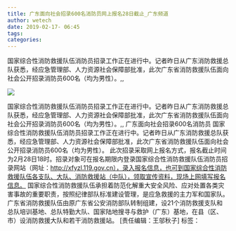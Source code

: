 ```yaml
---
title: 广东面向社会招录600名消防员网上报名28日截止_广东频道
author: wetech
date: 2019-02-17- 06:45
tags: 
categories: 
---
```

国家综合性消防救援队伍消防员招录工作正在进行中。记者昨日从广东消防救援总队获悉，经应急管理部、人力资源社会保障部批准，此次广东省消防救援队伍面向社会公开招录消防员600名（均为男性）。,,
<!-- more -->
                
<img align="center" border="0" src="http://p2.ifengimg.com/a/2016/0810/204c433878d5cf9size1_w16_h16.png" />
                
                
            
国家综合性消防救援队伍消防员招录工作正在进行中。记者昨日从广东消防救援总队获悉，经应急管理部、人力资源社会保障部批准，此次广东省消防救援队伍面向社会公开招录消防员600名（均为男性）。,,
广东面向社会招录600名消防员‬
国家综合性消防救援队伍消防员招录工作正在进行中。记者昨日从广东消防救援总队获悉，经应急管理部、人力资源社会保障部批准，此次广东省消防救援队伍面向社会公开招录消防员600名（均为男性）。
此次招录采取网上报名方式，报名截止时间为‪2月28日18时‬。招录对象可在报名期限内登录国家综合性消防救援队伍消防员招录网站（网址：‪http://xfyzl.119.gov.cn‬），录入报名信息，也可到国家综合性消防救援队伍各支队、大队、消防救援站（中队），领取宣传资料，现场上网填写报名信息。
国家综合性消防救援队伍承担着防范化解重大安全风险、应对处置各类灾害事故的重要职责，按照纪律部队标准建设管理，是应急救援的主力军和国家队。广东省消防救援队伍由原广东省公安消防部队转制组建，设21个消防救援支队和总队培训基地、总队特勤大队、国家陆地搜寻与救护（广东）基地，在县（区、市）设消防救援大队和若干消防救援站。
[责任编辑：王邬秋子]
标签：
 
 
 
             
